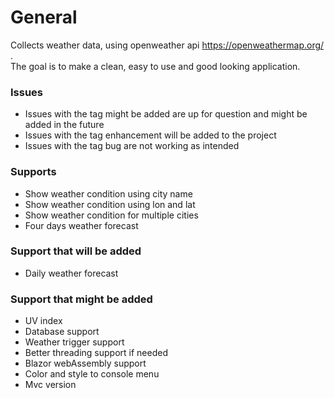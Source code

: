 # General
Collects weather data, using openweather api https://openweathermap.org/ . <br/>The goal is to make a clean, easy to use and good looking application.


### Issues
- Issues with the tag might be added are up for question and might be added in the future
- Issues with the tag enhancement will be added to the project
- Issues with the tag bug are not working as intended

### Supports
- Show weather condition using city name
- Show weather condition using lon and lat
- Show weather condition for multiple cities
- Four days weather forecast 

### Support that will be added 
- Daily weather forecast 

### Support that might be added
-  UV index
-  Database support
-  Weather trigger support
-  Better threading support if needed
-  Blazor webAssembly support
-  Color and style to console menu
-  Mvc version 

